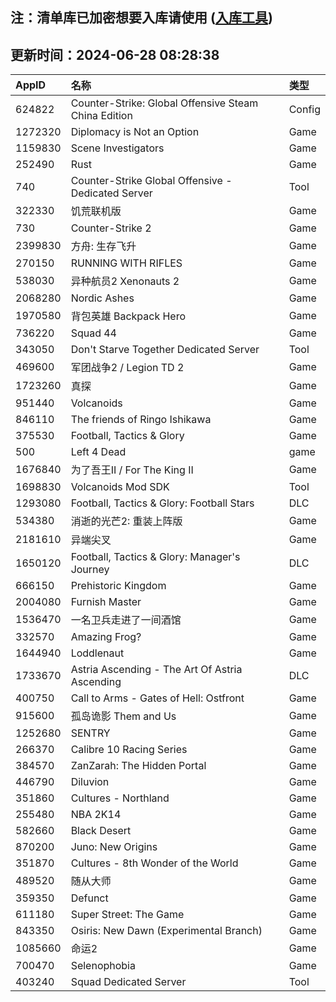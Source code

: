 ## 注：清单库已加密想要入库请使用 ([入库工具](https://github.com/BlankTMing/ManifestAutoUpdate/releases))

## 更新时间：2024-06-28 08:28:38
| AppID | 名称 | 类型  |
| :-------------------- | :----------------------------- | :----------- |
| 624822 | Counter-Strike: Global Offensive Steam China Edition| Config |
| 1272320 | Diplomacy is Not an Option| Game |
| 1159830 | Scene Investigators| Game |
| 252490 | Rust| Game |
| 740 | Counter-Strike Global Offensive - Dedicated Server| Tool |
| 322330 | 饥荒联机版| Game |
| 730 | Counter-Strike 2| Game |
| 2399830 | 方舟: 生存飞升| Game |
| 270150 | RUNNING WITH RIFLES| Game |
| 538030 | 异种航员2 Xenonauts 2| Game |
| 2068280 | Nordic Ashes| Game |
| 1970580 | 背包英雄 Backpack Hero| Game |
| 736220 | Squad 44| Game |
| 343050 | Don't Starve Together Dedicated Server| Tool |
| 469600 | 军团战争2 / Legion TD 2| Game |
| 1723260 | 真探| Game |
| 951440 | Volcanoids| Game |
| 846110 | The friends of Ringo Ishikawa| Game |
| 375530 | Football, Tactics & Glory| Game |
| 500 | Left 4 Dead| game |
| 1676840 | 为了吾王II / For The King II| Game |
| 1698830 | Volcanoids Mod SDK| Tool |
| 1293080 | Football, Tactics & Glory: Football Stars| DLC |
| 534380 | 消逝的光芒2: 重装上阵版| Game |
| 2181610 | 异端尖叉| Game |
| 1650120 | Football, Tactics & Glory: Manager's Journey| DLC |
| 666150 | Prehistoric Kingdom| Game |
| 2004080 | Furnish Master| Game |
| 1536470 | 一名卫兵走进了一间酒馆| Game |
| 332570 | Amazing Frog?| Game |
| 1644940 | Loddlenaut| Game |
| 1733670 | Astria Ascending - The Art Of Astria Ascending| DLC |
| 400750 | Call to Arms - Gates of Hell: Ostfront| Game |
| 915600 | 孤岛诡影 Them and Us| Game |
| 1252680 | SENTRY| Game |
| 266370 | Calibre 10 Racing Series| Game |
| 384570 | ZanZarah: The Hidden Portal| Game |
| 446790 | Diluvion| Game |
| 351860 | Cultures - Northland| Game |
| 255480 | NBA 2K14| Game |
| 582660 | Black Desert| Game |
| 870200 | Juno: New Origins| Game |
| 351870 | Cultures - 8th Wonder of the World| Game |
| 489520 | 随从大师| Game |
| 359350 | Defunct| Game |
| 611180 | Super Street: The Game| Game |
| 843350 | Osiris: New Dawn (Experimental Branch)| Game |
| 1085660 | 命运2| Game |
| 700470 | Selenophobia| Game |
| 403240 | Squad Dedicated Server| Tool |
